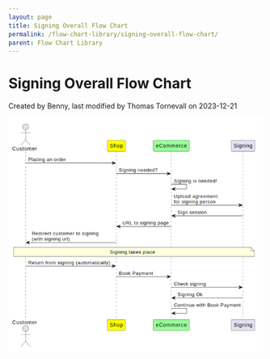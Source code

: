 ```yaml
---
layout: page
title: Signing Overall Flow Chart
permalink: /flow-chart-library/signing-overall-flow-chart/
parent: Flow Chart Library
---
```



# Signing Overall Flow Chart 
Created by Benny, last modified by Thomas Tornevall on 2023-12-21
  
![](../../attachments/1475321/128286753.png)
  
